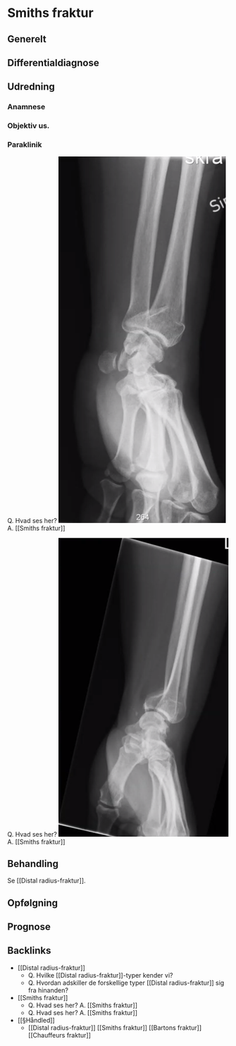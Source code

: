 # Smiths fraktur
## Generelt


## Differentialdiagnose


## Udredning
### Anamnese

### Objektiv us.

### Paraklinik
Q. Hvad ses her?
![](BearImages/9804C175-F006-473E-B38E-63C8A1E45CEE-4682-00000CA0E9C19DB1/E9A34E17-734A-4D88-8D8B-516786F36445.png)
A. [[Smiths fraktur]]

Q. Hvad ses her?
![](BearImages/23D4321E-A0A6-4B72-96A4-D7F1BCF4D590-4682-00000CA251C6E3F0/6B17F987-5696-45C3-B99C-254F2524909C.png)
A. [[Smiths fraktur]]

## Behandling
Se [[Distal radius-fraktur]].

## Opfølgning


## Prognose
 

## Backlinks
* [[Distal radius-fraktur]]
	* Q. Hvilke [[Distal radius-fraktur]]-typer kender vi?
	* Q. Hvordan adskiller de forskellige typer [[Distal radius-fraktur]] sig fra hinanden?
* [[Smiths fraktur]]
	* Q. Hvad ses her?
A. [[Smiths fraktur]]
	* Q. Hvad ses her?
A. [[Smiths fraktur]]
* [[§Håndled]]
	* [[Distal radius-fraktur]]
	[[Smiths fraktur]]
	[[Bartons fraktur]]
	[[Chauffeurs fraktur]]

<!-- #anki/tag/med/Orto #anki/deck/Medicine -->

<!-- {BearID:76D606E8-BBB7-474F-B11C-ED01EBAF2E31-2960-00000B6589391FFD} -->
